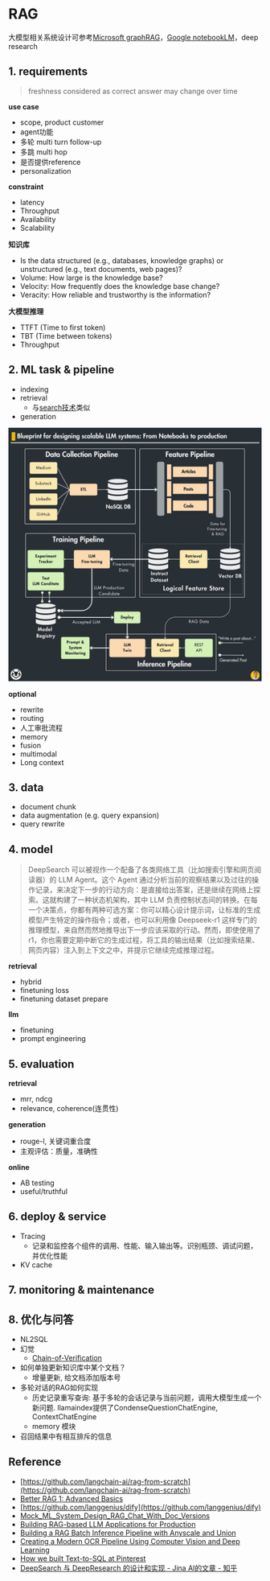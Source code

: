 # RAG

大模型相关系统设计可参考[Microsoft graphRAG](https://github.com/microsoft/graphrag)，[Google notebookLM](https://notebooklm.google/?location=unsupported)，deep research

## 1. requirements

> freshness considered as correct answer may change over time

**use case**

- scope, product customer
- agent功能
- 多轮 multi turn follow-up
- 多跳 multi hop
- 是否提供reference
- personalization

**constraint**

- latency
- Throughput
- Availability
- Scalability

**知识库**

- Is the data structured (e.g., databases, knowledge graphs) or unstructured (e.g., text documents, web pages)?
- Volume: How large is the knowledge base?
- Velocity: How frequently does the knowledge base change?
- Veracity: How reliable and trustworthy is the information?

**大模型推理**

- TTFT (Time to first token)
- TBT (Time between tokens)
- Throughput

## 2. ML task & pipeline

- indexing
- retrieval
  - 与[search技术](./search_engine.md)类似
- generation

![](../../.github/assets/03ml-rag.jpeg)

**optional**

- rewrite
- routing
- 人工审批流程
- memory
- fusion
- multimodal
- Long context


## 3. data

- document chunk
- data augmentation (e.g. query expansion)
- query rewrite

## 4. model
> DeepSearch 可以被视作一个配备了各类网络工具（比如搜索引擎和网页阅读器）的 LLM Agent。这个 Agent 通过分析当前的观察结果以及过往的操作记录，来决定下一步的行动方向：是直接给出答案，还是继续在网络上探索。这就构建了一种状态机架构，其中 LLM 负责控制状态间的转换。在每一个决策点，你都有两种可选方案：你可以精心设计提示词，让标准的生成模型产生特定的操作指令；或者，也可以利用像 Deepseek-r1 这样专门的推理模型，来自然而然地推导出下一步应该采取的行动。然而，即使使用了 r1，你也需要定期中断它的生成过程，将工具的输出结果（比如搜索结果、网页内容）注入到上下文之中，并提示它继续完成推理过程。

**retrieval**

- hybrid
- finetuning loss
- finetuning dataset prepare

**llm**

- finetuning
- prompt engineering

## 5. evaluation

**retrieval**

- mrr, ndcg
- relevance, coherence(连贯性)

**generation**

- rouge-l, 关键词重合度
- 主观评估：质量，准确性

**online**

- AB testing
- useful/truthful

## 6. deploy & service

- Tracing
  - 记录和监控各个组件的调用、性能、输入输出等。识别瓶颈、调试问题，并优化性能
- KV cache

## 7. monitoring & maintenance

## 8. 优化与问答

- NL2SQL
- 幻觉
  - [Chain-of-Verification](https://arxiv.org/abs/2309.11495)
- 如何单独更新知识库中某个文档？
  - 增量更新, 给文档添加版本号
- 多轮对话的RAG如何实现
  - 历史记录重写查询: 基于多轮的会话记录与当前问题，调用大模型生成一个新问题. llamaindex提供了CondenseQuestionChatEngine, ContextChatEngine
  - memory 模块
- 召回结果中有相互排斥的信息

## Reference

- [https://github.com/langchain-ai/rag-from-scratch](https://github.com/langchain-ai/rag-from-scratch)
- [Better RAG 1: Advanced Basics](https://huggingface.co/blog/hrishioa/retrieval-augmented-generation-1-basics)
- [https://github.com/langgenius/dify](https://github.com/langgenius/dify)
- [Mock_ML_System_Design_RAG_Chat_With_Doc_Versions](https://github.com/ML-SystemDesign/MLSystemDesign/tree/main/Design_Doc_Examples/Mock_ML_System_Design_RAG_Chat_With_Doc_Versions)
- [Building RAG-based LLM Applications for Production](https://www.anyscale.com/blog/a-comprehensive-guide-for-building-rag-based-llm-applications-part-1)
- [Building a RAG Batch Inference Pipeline with Anyscale and Union](https://www.anyscale.com/blog/anyscale-union-batch-inference-pipeline)
- [Creating a Modern OCR Pipeline Using Computer Vision and Deep Learning](https://dropbox.tech/machine-learning/creating-a-modern-ocr-pipeline-using-computer-vision-and-deep-learning)
- [How we built Text-to-SQL at Pinterest](https://medium.com/pinterest-engineering/how-we-built-text-to-sql-at-pinterest-30bad30dabff)
- [DeepSearch 与 DeepResearch 的设计和实现 - Jina AI的文章 - 知乎](https://zhuanlan.zhihu.com/p/26560000573)
